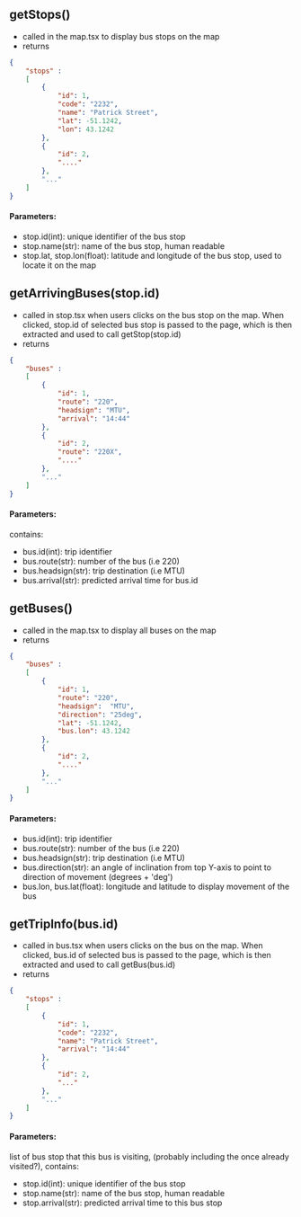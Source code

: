 ## getStops()

- called in the map.tsx to display bus stops on the map
- returns

```json
{
	"stops" :
	[
		{
			"id": 1,
			"code": "2232",
			"name": "Patrick Street",
			"lat": -51.1242,
			"lon": 43.1242
		},
		{
			"id": 2,
			"...."
		},
		"..."
	]
}
```

#### Parameters:

- stop.id(int): unique identifier of the bus stop
- stop.name(str): name of the bus stop, human readable
- stop.lat, stop.lon(float): latitude and longitude of the bus stop, used to locate it on the map

## getArrivingBuses(stop.id)

- called in stop.tsx when users clicks on the bus stop on the map. When clicked, stop.id of selected bus stop is passed to the page, which is then extracted and used to call getStop(stop.id)
- returns

```json
{
	"buses" :
	[
		{
			"id": 1,
			"route": "220",
			"headsign": "MTU",
			"arrival": "14:44"
		},
		{
			"id": 2,
			"route": "220X",
			"...."
		},
		"..."
	]
}

```

#### Parameters:

contains:

- bus.id(int): trip identifier
- bus.route(str): number of the bus (i.e 220)
- bus.headsign(str): trip destination (i.e MTU)
- bus.arrival(str): predicted arrival time for bus.id

## getBuses()

- called in the map.tsx to display all buses on the map
- returns

```json
{
	"buses" :
	[
		{
			"id": 1,
			"route": "220",
			"headsign":  "MTU",
			"direction": "25deg",
			"lat": -51.1242,
			"bus.lon": 43.1242
		},
		{
			"id": 2,
			"...."
		},
		"..."
	]
}
```

#### Parameters:

- bus.id(int): trip identifier
- bus.route(str): number of the bus (i.e 220)
- bus.headsign(str): trip destination (i.e MTU)
- bus.direction(str): an angle of inclination from top Y-axis to point to direction of movement (degrees + 'deg')
- bus.lon, bus.lat(float): longitude and latitude to display movement of the bus

## getTripInfo(bus.id)

- called in bus.tsx when users clicks on the bus on the map. When clicked, bus.id of selected bus is passed to the page, which is then extracted and used to call getBus(bus.id)
- returns

```json
{
	"stops" :
	[
		{
			"id": 1,
			"code": "2232",
			"name": "Patrick Street",
			"arrival": "14:44"
		},
		{
			"id": 2,
			"..."
		},
		"..."
	]
}
```

#### Parameters:

list of bus stop that this bus is visiting, (probably including the once already visited?), contains:

- stop.id(int): unique identifier of the bus stop
- stop.name(str): name of the bus stop, human readable
- stop.arrival(str): predicted arrival time to this bus stop
